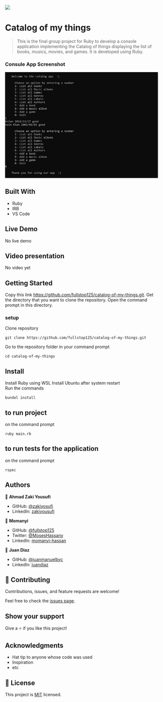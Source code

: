 ![](https://img.shields.io/badge/Microverse-blueviolet)

# Catalog of my things

> This is the final group project for Ruby to develop a console application implementing the Catalog of things displaying the list of books, musics, movies, and games. It is developed using Ruby.

### Consule App Screenshot

![](./app_screenshot.JPG)

## Built With

- Ruby
- IRB 
- VS Code 

## Live Demo 

No live demo 

## Video presentation 

No video yet


## Getting Started

Copy this link https://github.com/fullstop125/catalog-of-my-things.git.
Get the directory that you want to clone the repository.
Open the command prompt in this directory.

### setup
Clone repository

```
git clone https://github.com/fullstop125/catalog-of-my-things.git
```

Go to the repository folder in your command prompt
```
cd catalog-of-my-things
```

## Install
Install Ruby using WSL 
Install Ubuntu after system restart  
Run the commands

```
bundel install
```

## to run project

on the command prompt 

```
ruby main.rb
```

## to run tests for the application 

on the command prompt 

```
rspec
```

## Authors

👤 **Ahmad Zaki Yousufi**

- GitHub: [@zakiyosufi](https://github.com/zakiyousufi)
- LinkedIn: [zakiyousufi](https://linkedin.com/in/zakiyousufi)

👤 **Momanyi**

- GitHub: [@fullstop125](https://github.com/fullstop125)
- Twitter: [@MosesHassany](https://twitter.com/MosesHassany)
- LinkedIn: [momanyi-hassan](https://www.linkedin.com/in/momanyi-hassan-32a489180/)

👤 **Juan Diaz**

- GitHub: [@juanmanuelbyc](https://github.com/juanmanuelbyc)
- LinkedIn: [juandiaz](www.linkedin.com/in/juandiaz1991)

## 🤝 Contributing

Contributions, issues, and feature requests are welcome!

Feel free to check the [issues page](../../issues/).

## Show your support

Give a ⭐️ if you like this project!

## Acknowledgments

- Hat tip to anyone whose code was used
- Inspiration
- etc

## 📝 License

This project is [MIT](./LICENSE) licensed.
